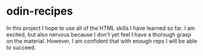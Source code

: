 # odin-recipes
In this project I hope to use all of the HTML skills I have learned so far. I am excited, but also nervous because I don't yet feel I have a thorough grasp on the material. However, I am confident that with enough reps I will be able to succeed. 